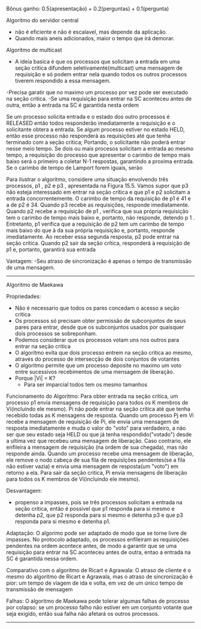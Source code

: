 Bônus ganho: 0.5(apresentação) + 0.2(perguntas) + 0.1(pergunta) 

Algoritmo do servidor central 

- não é eficiente e não é escalavel, mas depende da aplicação.
- Quando mais aneis adicionados, maior o tempo que irá demorar.

Algoritmo de multicast

- A ideia basica é que os processos que solicitam a entrada em uma seção critica difundem seletivamente(multicast) uma mensagem de requisição e só podem entrar nela quando todos os outros processos tiverem respondido a essa mensagem.

-Precisa garatir que no maximo um processo por vez pode ser executado na seção critica.
-Se uma requisição para entrar na SC aconteceu antes de outra, então a entrada na SC é garantida nesta ordem

Se um processo solicita entrada e o estado dos outro processos é RELEASED então todos responderão imediatamente a requisição e o solicitante obtera a entrada. Se algum processo estiver no estado HELD, então esse processo não responderá as requisições até que tenha terminado com a seção critica; Portando, o solicitante não poderá entrar nesse meio tempo.
Se dois ou mais procesos solicitam a entrada ao mesmo tempo, a requisição do processo que apresentar o carimbo de tempo mais baixo será o primeiro a coletar N-1 respostas, garantindo a proxima entrada. Se o carimbo de tempo de Lamport forem iguais, serão 

Para ilustrar o algoritmo, considere uma situação envolvendo três processos, p1 , p2 e p3 , apresentada na Figura 15.5. Vamos supor que p3 não esteja interessado em entrar na seção crítica e que p1 e p2 solicitam a entrada concorrentemente. O carimbo de tempo da requisição de p1 é 41 e a de p2 é 34. Quando p3 recebe as requisições, responde imediatamente. Quando p2 recebe a requisição de p1 , verifica que sua própria requisição tem o
carimbo de tempo mais baixo e, portanto, não responde, detendo p 1 . Entretanto, p1 verifica que a requisição de p2 tem um carimbo de tempo mais baixo do que à da sua própria requisição e, portanto, responde imediatamente. Ao receber essa segunda resposta, p2 pode entrar na seção crítica. Quando p2 sair da seção crítica, responderá à requisição de p1 e, portanto, garantirá sua entrada

Vantagem:
-Seu atraso de sincronização é apenas o tempo de transmissão de uma mensagem.

------------------------------------------------------------

Algoritmo de Maekawa

Propriedades:
- Não é necessario que todos os pares concedam o acesso a seção critica
- Os processos só precisam obter permissão de subconjuntos de seus pares para entrar, desde que os subconjuntos usados por quaisquer dois processos se sobreponham.
- Podemos considerar que os processos votam uns nos outros para entrar na seção critica
- O algoritmo evita que dois processo entrem na seção critica ao mesmo, atraves do processo de intersecção de dois conjuntos de votantes
- O algoritmo permite que um processo deposite no maximo um voto entre sucessivos recebimentos de uma mensagem de liberação.
- Porque |Vi| = K?
  - Para ser imparcial todos tem os mesmo tamanhos

Funcionamento do Algoritmo:
Para obter entrada na seção critica, um processo p1 envia mensagens de requisição para todos os K membros de Vi(incluindo ele mesmo). Pi não pode entrar na seção critica até que tenha recebido todas as K mensagens de resposta. Quando um processo Pj em Vi recebe a mensagem de requisição de Pi, ele envia uma mensagem de resposta imediatamente e muda o valor do "voto" para verdadeiro, a não ser que seu estado seja HELD ou que já tenha respondido("votado") desde a ultima vez que recebeu uma mensagem de liberação.
Caso contrario, ele enfileira a mensagem de requisição (na ordem de sua chegada), mas não responde ainda. Quando um processo recebe uma mensagem de liberação, ele remove o nodo cabeça de sua fila de requisĩções pendentes(se a fila não estiver vazia) e envia uma mensagem de resposta(um "voto") em retorno a ela. Para sair da seção critica, Pi envia mensagens de liberação para todos os K membros de Vi(incluindo ele mesmo).

Desvantagem:
- propenso a impasses, pois se três processos solicitam a entrada na seção critica, então é possivel que p1 responda para si mesmo e detenha p2, que p2 responda para si mesmo e detenha p3 e que p3 responda para si mesmo e detenha p1.

Adaptação:
O algorimo pode ser adaptado de modo que se torne livre de impasses. No protocolo adaptado, os processos enfileiram as requisições pendentes na ordem acontece antes, de modo a garantir que se uma requisição para entrar na SC aconteceu antes de outra, entao a entrada na SC é garantida nessa ordem.

Comparativo com o algoritmo de Ricart e Agrawala:
O atraso de cliente é o mesmo do algoritmo de Ricart e Agrawala, mas o atraso de sincronização é pior: um tempo de viagem de ida e volta, em vez de um único tempo de transmissão de mensagem

Falhas:
O algoritmo de Maekawa pode tolerar algumas falhas de processo por colapso: se um processo falho não estiver em um conjunto votante que seja exigido, então sua falha não afetará os outros processos.


-----------------------------------------------------------------
